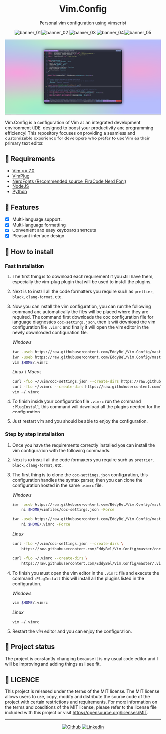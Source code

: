 <h1 align="center" >Vim.Config</h1>

<p align="center" >Personal vim configuration using vimscript</p>

<p align="center">
 <img alt="banner_01" src="https://img.shields.io/github/last-commit/EddyBel/Vim.Config?color=%23AED6F1&style=for-the-badge" />
 <img alt="banner_02" src="https://img.shields.io/github/license/EddyBel/Vim.Config?color=%23EAECEE&style=for-the-badge" />
 <img alt="banner_03" src="https://img.shields.io/github/languages/top/EddyBel/Vim.Config?color=%23F9E79F&style=for-the-badge" />
 <img alt="banner_04" src="https://img.shields.io/github/languages/count/EddyBel/Vim.Config?color=%23ABEBC6&style=for-the-badge" />
 <img alt="banner_05" src="https://img.shields.io/github/languages/code-size/EddyBel/Vim.Config?color=%23F1948A&style=for-the-badge" />
</p>

<p align="center">
  <img alt="preview" src="./assets/Preview.png" />
</p>

Vim.Config is a configuration of Vim as an integrated development environment (IDE) designed to boost your productivity and programming efficiency! This repository focuses on providing a seamless and customizable experience for developers who prefer to use Vim as their primary text editor.

## 🔨 Requirements

- [Vim >= 7.0](https://github.com/vim/vim)
- [VimPlug](https://github.com/junegunn/vim-plug)
- [NerdFonts (Recommended source: FiraCode Nerd Font)](https://www.nerdfonts.com/)
- [NodeJS](https://nodejs.org/en/)
- [Python](https://www.python.org/)

## 🦉 Features

- [x] Multi-language support.
- [x] Multi-language formatting
- [x] Convenient and easy keyboard shortcuts
- [x] Pleasant interface design

## 🧪 How to install

### Fast installation

1. The first thing is to download each requirement if you still have them, especially the vim-plug plugin that will be used to install the plugins.

2. Next is to install all the code formatters you require such as `prettier`, `black`, `clang-format`, etc.

3. Now you can install the vim configuration, you can run the following command and automatically the files will be placed where they are required.
   The command first downloads the coc configuration file for language diagnostics `coc-settings.json`, then it will download the vim configuration file `.vimrc` and finally it will open the vim editor in the newly downloaded configuration file.

   _Windows_

   ```sh
   iwr -useb https://raw.githubusercontent.com/EddyBel/Vim.Config/master/coc-settings.json | ni $HOME/vimfiles/coc-settings.json -Force; `
   iwr -useb https://raw.githubusercontent.com/EddyBel/Vim.Config/master/.vimrc | ni $HOME/.vimrc -Force; `
   vim $HOME/.vimrc
   ```

   _Linux_ / _Macos_

   ```bash
   curl -fLo ~/.vim/coc-settings.json --create-dirs https://raw.githubusercontent.com/EddyBel/Vim.Config/master/coc-settings.json && \
   curl -fLo ~/.vimrc --create-dirs https://raw.githubusercontent.com/EddyBel/Vim.Config/master/.vimrc && \
   vim ~/.vimrc
   ```

4. To finish inside your configuration file `.vimrc` run the command `:PlugInstall`, this command will download all the plugins needed for the configuration.

5. Just restart vim and you should be able to enjoy the configuration.

### Step by step installation

1. Once you have the requirements correctly installed you can install the vim configuration with the following commands.

2. Next is to install all the code formatters you require such as `prettier`, `black`, `clang-format`, etc.

3. The first thing is to clone the `coc-settings.json` configuration, this configuration handles the syntax parser, then you can clone the configuration hosted in the same `.vimrc` file.

   _Windows_

   ```sh
   iwr -useb https://raw.githubusercontent.com/EddyBel/Vim.Config/master/coc-settings.json |`
       ni $HOME/vimfiles/coc-settings.json -Force
   ```

   ```sh
   iwr -useb https://raw.githubusercontent.com/EddyBel/Vim.Config/master/.vimrc |`
       ni $HOME/.vimrc -Force
   ```

   _Linux_

   ```bash
   curl -fLo ~/.vim/coc-settings.json --create-dirs \
       https://raw.githubusercontent.com/EddyBel/Vim.Config/master/coc-settings.json
   ```

   ```bash
   curl -fLo ~/.vimrc --create-dirs \
       https://raw.githubusercontent.com/EddyBel/Vim.Config/master/.vimrc
   ```

4. To finish you must open the vim editor in the `.vimrc` file and execute the command `:PlugInstall` this will install all the plugins listed in the configuration.

   _Windows_

   ```sh
   vim $HOME/.vimrc
   ```

   _Linux_

   ```bash
   vim ~/.vimrc
   ```

5. Restart the _vim_ editor and you can enjoy the configuration.

## 🎢 Project status

The project is constantly changing because it is my usual code editor and I will be improving and adding things as I see fit.

## 📑 LICENCE

This project is released under the terms of the MIT license. The MIT license allows users to use, copy, modify and distribute the source code of the project with certain restrictions and requirements. For more information on the terms and conditions of the MIT license, please refer to the license file included with this project or visit https://opensource.org/licenses/MIT.

---

<p align="center">
  <a href="https://github.com/EddyBel" target="_blank">
    <img alt="Github" src="https://img.shields.io/badge/GitHub-%2312100E.svg?&style=for-the-badge&logo=Github&logoColor=white" />
  </a> 
  <a href="https://www.linkedin.com/in/eduardo-rangel-eddybel/" target="_blank">
    <img alt="LinkedIn" src="https://img.shields.io/badge/linkedin-%230077B5.svg?&style=for-the-badge&logo=linkedin&logoColor=white" />
  </a> 
</p>
